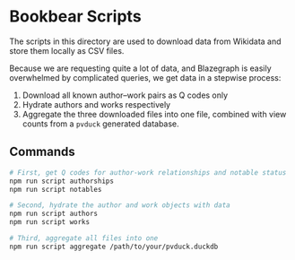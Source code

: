 # Bookbear Scripts

The scripts in this directory are used to download data from Wikidata and
store them locally as CSV files.

Because we are requesting quite a lot of data, and Blazegraph is easily
overwhelmed by complicated queries, we get data in a stepwise process:

1. Download all known author–work pairs as Q codes only
2. Hydrate authors and works respectively
3. Aggregate the three downloaded files into one file, combined with view
   counts from a `pvduck` generated database.

## Commands

```bash
# First, get Q codes for author-work relationships and notable status
npm run script authorships
npm run script notables

# Second, hydrate the author and work objects with data
npm run script authors
npm run script works

# Third, aggregate all files into one
npm run script aggregate /path/to/your/pvduck.duckdb
```
